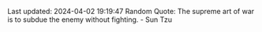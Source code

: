 Last updated: 2024-04-02 19:19:47
Random Quote: The supreme art of war is to subdue the enemy without fighting. - Sun Tzu
